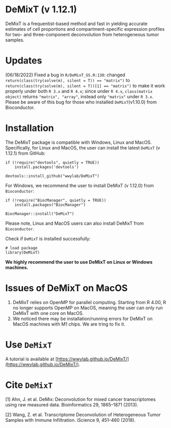 # DeMixT (v 1.12.1)
DeMixT is a frequentist-based method and fast in yielding accurate estimates of cell proportions and compartment-specific expression profiles for two- and three-component deconvolution from heterogeneous tumor samples. 

# Updates
(06/18/2022) Fixed a bug in ``R/DeMixT_GS.R:130``: changed ``return(class(try(solve(m), silent = T)) == "matrix")`` to ``return(class(try(solve(m), silent = T))[1] == "matrix")`` to make it work properly under both ``R 3.x`` and ``R 4.x``; since under ``R 4.x``, ``class(matrix object)`` returns ``"matrix", "array"``, instead only ``"matrix"``  under ``R 3.x``. Please be aware of this bug for those who installed ``DeMixT``(v1.10.0) from Bioconductor. 


# Installation
The DeMixT package is compatible with Windows, Linux and MacOS. Specifically, for Linux and MacOS, the user can install the latest ``DeMixT``  (v 1.12.1) from GitHub:

```
if (!require("devtools", quietly = TRUE))
    install.packages('devtools')

devtools::install_github("wwylab/DeMixT")
```

For Windows, we recommend the user to install DeMixT (v 1.12.0) from ``Bioconductor``:
```
if (!require("BiocManager", quietly = TRUE))
    install.packages("BiocManager")

BiocManager::install("DeMixT")
```

Please note, Linux and MacOS users can also install DeMixT from ``Bioconductor``. 

Check if ``DeMixT`` is installed successfully:
```
# load package
library(DeMixT)
```

**We highly recommend the user to use DeMixT on Linux or Windows machines.**
# Issues of DeMixT on MacOS

1. DeMixT relies on OpenMP for parallel computing. Starting from R 4.00, R no longer supports OpenMP on MacOS, meaning the user can only run DeMixT with one core on MacOS.
2. We noticed there may be installation/running errors for DeMixT on MacOS machines with M1 chips. We are tring to fix it.

# Use ``DeMixT``
A tutorial is available at [https://wwylab.github.io/DeMixT/](https://wwylab.github.io/DeMixT/).

# Cite ``DeMixT``

[1] Ahn, J. et al. DeMix: Deconvolution for mixed cancer transcriptomes using raw measured data. Bioinformatics 29, 1865–1871 (2013).

[2] Wang, Z. et al. Transcriptome Deconvolution of Heterogeneous Tumor Samples with Immune Infiltration. iScience 9, 451–460 (2018).
